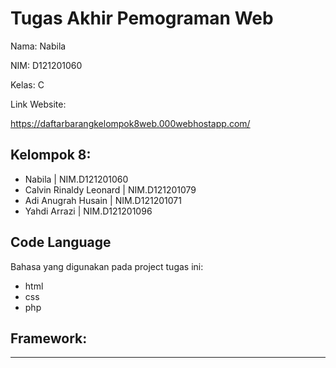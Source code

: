 # Tugas Akhir Pemograman Web

Nama: Nabila

NIM: D121201060

Kelas: C

Link Website: 

https://daftarbarangkelompok8web.000webhostapp.com/ 

## Kelompok 8:
- Nabila | NIM.D121201060
- Calvin Rinaldy Leonard | NIM.D121201079
- Adi Anugrah Husain | NIM.D121201071
- Yahdi Arrazi | NIM.D121201096
 
 ## Code Language
 Bahasa yang digunakan pada project tugas ini:
 - html
 - css
 - php
 
 ## Framework:
   ---
